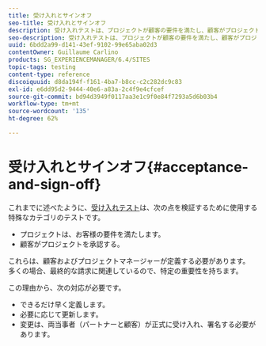 ```yaml
---
title: 受け入れとサインオフ
seo-title: 受け入れとサインオフ
description: 受け入れテストは、プロジェクトが顧客の要件を満たし、顧客がプロジェクトを承認することを検証するために使用される、テストの特別なカテゴリです。
seo-description: 受け入れテストは、プロジェクトが顧客の要件を満たし、顧客がプロジェクトを承認することを検証するために使用される、テストの特別なカテゴリです。
uuid: 6bdd2a99-d141-43ef-9102-99e65aba02d3
contentOwner: Guillaume Carlino
products: SG_EXPERIENCEMANAGER/6.4/SITES
topic-tags: testing
content-type: reference
discoiquuid: d8da194f-f161-4ba7-b8cc-c2c282dc9c83
exl-id: e6dd95d2-9444-40e6-a83a-2c4f9e4cfcef
source-git-commit: bd94d3949f0117aa3e1c9f0e84f7293a5d6b03b4
workflow-type: tm+mt
source-wordcount: '135'
ht-degree: 62%

---
```


# 受け入れとサインオフ{#acceptance-and-sign-off}

これまでに述べたように、[受け入れテスト](/help/sites-developing/planning.md)は、次の点を検証するために使用する特殊なカテゴリのテストです。

* プロジェクトは、お客様の要件を満たします。
* 顧客がプロジェクトを承認する。

これらは、顧客およびプロジェクトマネージャーが定義する必要があります。 多くの場合、最終的な請求に関連しているので、特定の重要性を持ちます。

この理由から、次の対応が必要です。

* できるだけ早く定義します。
* 必要に応じて更新します。
* 変更は、両当事者（パートナーと顧客）が正式に受け入れ、署名する必要があります。
